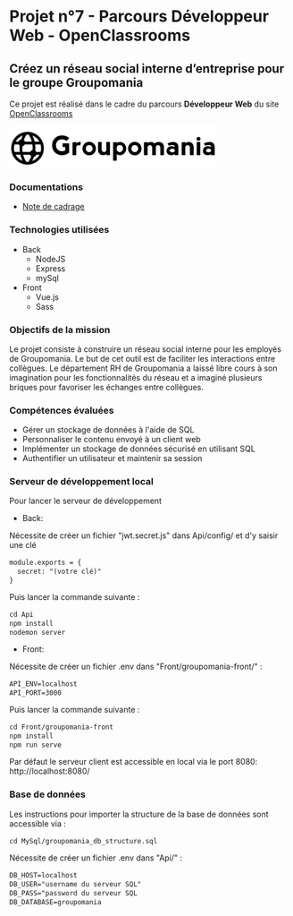 # Projet n°7 - Parcours Développeur Web - OpenClassrooms
## Créez un réseau social interne d’entreprise pour le groupe Groupomania

Ce projet est réalisé dans le cadre du parcours **Développeur Web** du site [OpenClassrooms](https://openclassrooms.com/ "OpenClassrooms")

![Logo Groupomania](Front/groupomania-front/src/assets/Groupomania_Logos/small-logo.png)

### Documentations
* [Note de cadrage](z-docs/Groupomania_Specs_FR_DWJ_VF.pdf)

### Technologies utilisées
* Back
    * NodeJS
    * Express
    * mySql
* Front
    * Vue.js 
    * Sass

### Objectifs de la mission
Le projet consiste à construire un réseau social interne pour les employés de Groupomania. Le but de cet outil est de faciliter les interactions entre collègues. Le département RH de Groupomania a laissé libre cours à son imagination pour les fonctionnalités du réseau et a imaginé plusieurs briques pour favoriser les échanges entre collègues.

### Compétences évaluées
* Gérer un stockage de données à l'aide de SQL
* Personnaliser le contenu envoyé à un client web
* Implémenter un stockage de données sécurisé en utilisant SQL
* Authentifier un utilisateur et maintenir sa session

### Serveur de développement local
Pour lancer le serveur de développement

* Back:

Nécessite de créer un fichier "jwt.secret.js" dans Api/config/ et d'y saisir une clé
    
    module.exports = {
      secret: "(votre clé)"
    }
    
Puis lancer la commande suivante :
     
    cd Api
    npm install
    nodemon server

* Front:

Nécessite de créer un fichier .env dans "Front/groupomania-front/" :

    API_ENV=localhost
    API_PORT=3000


Puis lancer la commande suivante :
    
    cd Front/groupomania-front
    npm install
    npm run serve

Par défaut le serveur client est accessible en local via le port 8080: http://localhost:8080/

### Base de données  

Les instructions pour importer la structure de la base de données sont accessible via :
    
    cd MySql/groupomania_db_structure.sql

Nécessite de créer un fichier .env dans "Api/" :

    DB_HOST=localhost
    DB_USER="username du serveur SQL"
    DB_PASS="password du serveur SQL
    DB_DATABASE=groupomania

